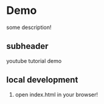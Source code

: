 # Demo

some description!

## subheader

youtube tutorial demo

## local development
1. open index.html in your browser!

